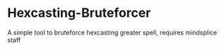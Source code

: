 # Hexcasting-Bruteforcer
A simple tool to bruteforce hexcasting greater spell, requires mindsplice staff
